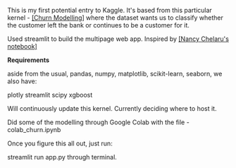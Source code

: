 This is my first potential entry to Kaggle. It's based from this particular kernel - [[Churn Modelling]](https://www.kaggle.com/shrutimechlearn/churn-modelling) where
the dataset wants us to classify whether the customer left the bank or continues to be a customer for it.

Used streamlit to build the multipage web app. Inspired by [[Nancy Chelaru's notebook]](https://github.com/nchelaru/random-forest-streamlit/blob/master/app.py)

**Requirements**

aside from the usual, pandas, numpy, matplotlib, scikit-learn, seaborn, we also have:

plotly
streamlit
scipy
xgboost

Will continuously update this kernel. Currently deciding where to host it. 

Did some of the modelling through Google Colab with the file - colab_churn.ipynb 

Once you figure this all out, just run:

streamlit run app.py through terminal.
